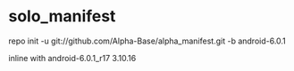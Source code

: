 # solo_manifest
repo init -u git://github.com/Alpha-Base/alpha_manifest.git -b android-6.0.1

inline with android-6.0.1_r17 3.10.16
